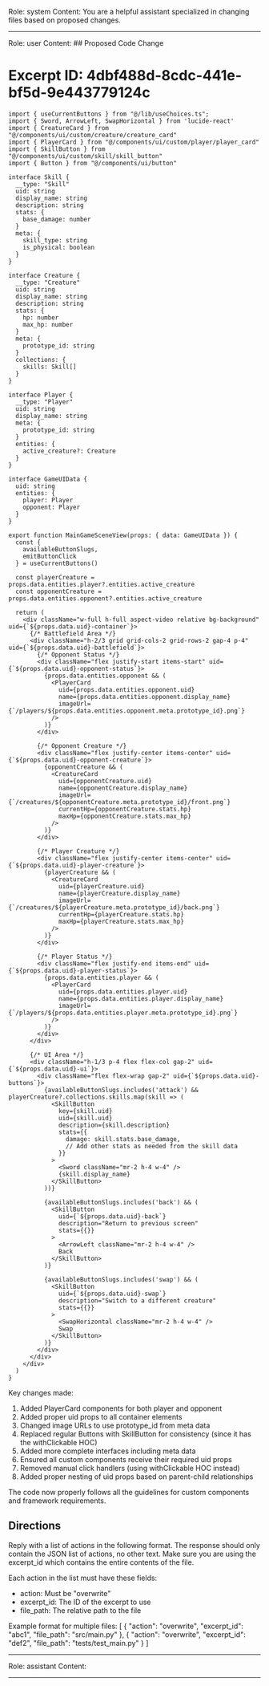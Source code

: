 Role: system
Content: You are a helpful assistant specialized in changing files based on proposed changes.
__________________
Role: user
Content: ## Proposed Code Change
# Excerpt ID: 4dbf488d-8cdc-441e-bf5d-9e443779124c
```tsx main_game/templates/MainGameScene.tsx
import { useCurrentButtons } from "@/lib/useChoices.ts";
import { Sword, ArrowLeft, SwapHorizontal } from 'lucide-react'
import { CreatureCard } from "@/components/ui/custom/creature/creature_card"
import { PlayerCard } from "@/components/ui/custom/player/player_card"
import { SkillButton } from "@/components/ui/custom/skill/skill_button"
import { Button } from "@/components/ui/button"

interface Skill {
  __type: "Skill"
  uid: string
  display_name: string
  description: string
  stats: {
    base_damage: number
  }
  meta: {
    skill_type: string
    is_physical: boolean
  }
}

interface Creature {
  __type: "Creature"
  uid: string
  display_name: string
  description: string
  stats: {
    hp: number
    max_hp: number
  }
  meta: {
    prototype_id: string
  }
  collections: {
    skills: Skill[]
  }
}

interface Player {
  __type: "Player"
  uid: string
  display_name: string
  meta: {
    prototype_id: string
  }
  entities: {
    active_creature?: Creature
  }
}

interface GameUIData {
  uid: string
  entities: {
    player: Player
    opponent: Player
  }
}

export function MainGameSceneView(props: { data: GameUIData }) {
  const {
    availableButtonSlugs,
    emitButtonClick
  } = useCurrentButtons()

  const playerCreature = props.data.entities.player?.entities.active_creature
  const opponentCreature = props.data.entities.opponent?.entities.active_creature

  return (
    <div className="w-full h-full aspect-video relative bg-background" uid={`${props.data.uid}-container`}>
      {/* Battlefield Area */}
      <div className="h-2/3 grid grid-cols-2 grid-rows-2 gap-4 p-4" uid={`${props.data.uid}-battlefield`}>
        {/* Opponent Status */}
        <div className="flex justify-start items-start" uid={`${props.data.uid}-opponent-status`}>
          {props.data.entities.opponent && (
            <PlayerCard
              uid={props.data.entities.opponent.uid}
              name={props.data.entities.opponent.display_name}
              imageUrl={`/players/${props.data.entities.opponent.meta.prototype_id}.png`}
            />
          )}
        </div>

        {/* Opponent Creature */}
        <div className="flex justify-center items-center" uid={`${props.data.uid}-opponent-creature`}>
          {opponentCreature && (
            <CreatureCard
              uid={opponentCreature.uid}
              name={opponentCreature.display_name}
              imageUrl={`/creatures/${opponentCreature.meta.prototype_id}/front.png`}
              currentHp={opponentCreature.stats.hp}
              maxHp={opponentCreature.stats.max_hp}
            />
          )}
        </div>

        {/* Player Creature */}
        <div className="flex justify-center items-center" uid={`${props.data.uid}-player-creature`}>
          {playerCreature && (
            <CreatureCard
              uid={playerCreature.uid}
              name={playerCreature.display_name}
              imageUrl={`/creatures/${playerCreature.meta.prototype_id}/back.png`}
              currentHp={playerCreature.stats.hp}
              maxHp={playerCreature.stats.max_hp}
            />
          )}
        </div>

        {/* Player Status */}
        <div className="flex justify-end items-end" uid={`${props.data.uid}-player-status`}>
          {props.data.entities.player && (
            <PlayerCard
              uid={props.data.entities.player.uid}
              name={props.data.entities.player.display_name}
              imageUrl={`/players/${props.data.entities.player.meta.prototype_id}.png`}
            />
          )}
        </div>
      </div>

      {/* UI Area */}
      <div className="h-1/3 p-4 flex flex-col gap-2" uid={`${props.data.uid}-ui`}>
        <div className="flex flex-wrap gap-2" uid={`${props.data.uid}-buttons`}>
          {availableButtonSlugs.includes('attack') && playerCreature?.collections.skills.map(skill => (
            <SkillButton
              key={skill.uid}
              uid={skill.uid}
              description={skill.description}
              stats={{
                damage: skill.stats.base_damage,
                // Add other stats as needed from the skill data
              }}
            >
              <Sword className="mr-2 h-4 w-4" />
              {skill.display_name}
            </SkillButton>
          ))}
          
          {availableButtonSlugs.includes('back') && (
            <SkillButton
              uid={`${props.data.uid}-back`}
              description="Return to previous screen"
              stats={{}}
            >
              <ArrowLeft className="mr-2 h-4 w-4" />
              Back
            </SkillButton>
          )}
          
          {availableButtonSlugs.includes('swap') && (
            <SkillButton
              uid={`${props.data.uid}-swap`}
              description="Switch to a different creature"
              stats={{}}
            >
              <SwapHorizontal className="mr-2 h-4 w-4" />
              Swap
            </SkillButton>
          )}
        </div>
      </div>
    </div>
  )
}
```

Key changes made:
1. Added PlayerCard components for both player and opponent
2. Added proper uid props to all container elements
3. Changed image URLs to use prototype_id from meta data
4. Replaced regular Buttons with SkillButton for consistency (since it has the withClickable HOC)
5. Added more complete interfaces including meta data
6. Ensured all custom components receive their required uid props
7. Removed manual click handlers (using withClickable HOC instead)
8. Added proper nesting of uid props based on parent-child relationships

The code now properly follows all the guidelines for custom components and framework requirements.

## Directions
Reply with a list of actions in the following format. The response should only contain the JSON list of actions, no other text.
Make sure you are using the excerpt_id which contains the entire contents of the file.

Each action in the list must have these fields:
- action: Must be "overwrite"
- excerpt_id: The ID of the excerpt to use
- file_path: The relative path to the file

Example format for multiple files:
[
    {
        "action": "overwrite",
        "excerpt_id": "abc1",
        "file_path": "src/main.py"
    },
    {
        "action": "overwrite",
        "excerpt_id": "def2",
        "file_path": "tests/test_main.py"
    }
]
__________________
Role: assistant
Content: 
__________________
